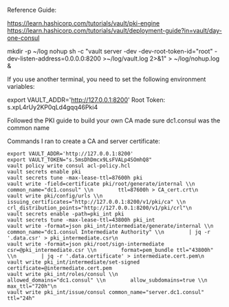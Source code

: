 


Reference Guide:

https://learn.hashicorp.com/tutorials/vault/pki-engine
https://learn.hashicorp.com/tutorials/vault/deployment-guide?in=vault/day-one-consul


mkdir -p ~/log
nohup sh -c "vault server -dev -dev-root-token-id="root" -dev-listen-address=0.0.0.0:8200 >~/log/vault.log 2>&1" > ~/log/nohup.log &

If you use another terminal, you need to set the following environment variables:

export VAULT_ADDR='http://127.0.0.1:8200'
Root Token: s.xpL4rUy2KP0qLd4gqq46Pki4

Followed the PKI guide to build your own CA
made sure dc1.consul was the common name

Commands I ran to create a CA and server certificate:

```
export VAULT_ADDR='http://127.0.0.1:8200'
export VAULT_TOKEN="s.5msDhDmcx9LsFVALp4SOmhQ8"
vault policy write consul acl-policy.hcl
vault secrets enable pki
vault secrets tune -max-lease-ttl=87600h pki
vault write -field=certificate pki/root/generate/internal \\n        common_name="dc1.consul" \\n        ttl=87600h > CA_cert.crt\n
vault write pki/config/urls \\n        issuing_certificates="http://127.0.0.1:8200/v1/pki/ca" \\n        crl_distribution_points="http://127.0.0.1:8200/v1/pki/crl"\n
vault secrets enable -path=pki_int pki
vault secrets tune -max-lease-ttl=43800h pki_int
vault write -format=json pki_int/intermediate/generate/internal \\n        common_name="dc1.consul Intermediate Authority" \\n        | jq -r '.data.csr' > pki_intermediate.csr\n
vault write -format=json pki/root/sign-intermediate csr=@pki_intermediate.csr \\n        format=pem_bundle ttl="43800h" \\n        | jq -r '.data.certificate' > intermediate.cert.pem\n
vault write pki_int/intermediate/set-signed certificate=@intermediate.cert.pem
vault write pki_int/roles/consul \\n        allowed_domains="dc1.consul" \\n        allow_subdomains=true \\n        max_ttl="720h"\n
vault write pki_int/issue/consul common_name="server.dc1.consul" ttl="24h"
```




